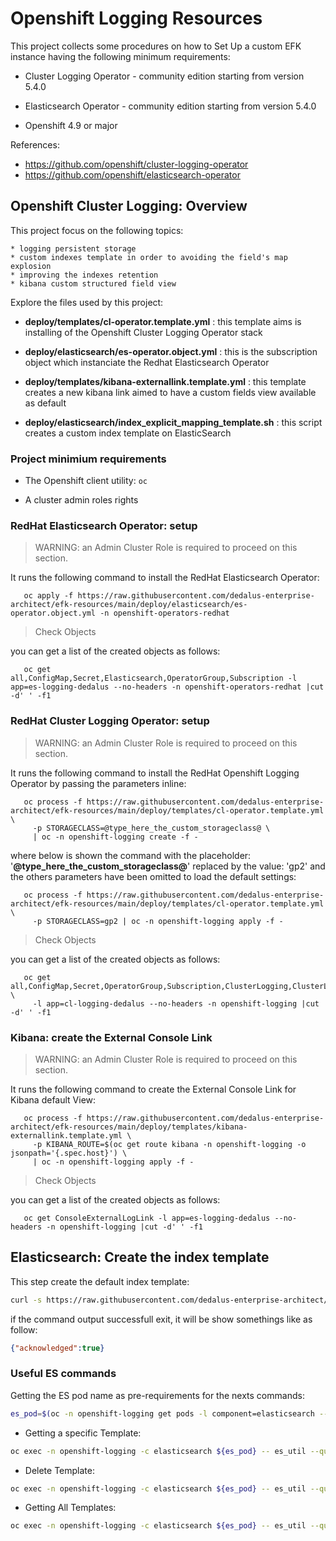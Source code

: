 # Openshift Logging Resources

This project collects some procedures on how to Set Up a custom EFK instance having the following minimum requirements:

 * Cluster Logging Operator - community edition starting from version 5.4.0

 * Elasticsearch Operator - community edition starting from version 5.4.0
 
 * Openshift 4.9 or major

References:
  - https://github.com/openshift/cluster-logging-operator
  - https://github.com/openshift/elasticsearch-operator

## Openshift Cluster Logging: Overview

This project focus on the following topics:

    * logging persistent storage
    * custom indexes template in order to avoiding the field's map explosion
    * improving the indexes retention
    * kibana custom structured field view

Explore the files used by this project:

* __deploy/templates/cl-operator.template.yml__ : this template aims is installing of the Openshift Cluster Logging Operator stack

* __deploy/elasticsearch/es-operator.object.yml__ : this is the subscription object which instanciate the Redhat Elasticsearch Operator

* __deploy/templates/kibana-externallink.template.yml__ : this template creates a new kibana link aimed to have a custom fields view available as default

* __deploy/elasticsearch/index_explicit_mapping_template.sh__ : this script creates a custom index template on ElasticSearch

### Project minimium requirements

* The Openshift client utility: ```oc```

* A cluster admin roles rights

### RedHat Elasticsearch Operator: setup

> WARNING: an Admin Cluster Role is required to proceed on this section.

It runs the following command to install the RedHat Elasticsearch Operator:

```
   oc apply -f https://raw.githubusercontent.com/dedalus-enterprise-architect/efk-resources/main/deploy/elasticsearch/es-operator.object.yml -n openshift-operators-redhat
```

> Check Objects

you can get a list of the created objects as follows:

```
   oc get all,ConfigMap,Secret,Elasticsearch,OperatorGroup,Subscription -l app=es-logging-dedalus --no-headers -n openshift-operators-redhat |cut -d' ' -f1
```

### RedHat Cluster Logging Operator: setup

> WARNING: an Admin Cluster Role is required to proceed on this section.

It runs the following command to install the RedHat Openshift Logging Operator by passing the parameters inline:

```
   oc process -f https://raw.githubusercontent.com/dedalus-enterprise-architect/efk-resources/main/deploy/templates/cl-operator.template.yml \
     -p STORAGECLASS=@type_here_the_custom_storageclass@ \
     | oc -n openshift-logging create -f -
```

  where below is shown the command with the placeholder: '**@type_here_the_custom_storageclass@**' replaced by the value: 'gp2' and the others parameters have been omitted to load the default settings:

```
   oc process -f https://raw.githubusercontent.com/dedalus-enterprise-architect/efk-resources/main/deploy/templates/cl-operator.template.yml \
     -p STORAGECLASS=gp2 | oc -n openshift-logging apply -f -
```

> Check Objects

you can get a list of the created objects as follows:

```
   oc get all,ConfigMap,Secret,OperatorGroup,Subscription,ClusterLogging,ClusterLogForwarder \
     -l app=cl-logging-dedalus --no-headers -n openshift-logging |cut -d' ' -f1
```

### Kibana: create the External Console Link

> WARNING: an Admin Cluster Role is required to proceed on this section.

It runs the following command to create the External Console Link for Kibana default View:

```
   oc process -f https://raw.githubusercontent.com/dedalus-enterprise-architect/efk-resources/main/deploy/templates/kibana-externallink.template.yml \
     -p KIBANA_ROUTE=$(oc get route kibana -n openshift-logging -o jsonpath='{.spec.host}') \
     | oc -n openshift-logging apply -f -
```

> Check Objects

you can get a list of the created objects as follows:

```
   oc get ConsoleExternalLogLink -l app=es-logging-dedalus --no-headers -n openshift-logging |cut -d' ' -f1
```

## Elasticsearch: Create the index template

This step create the default index template:

```bash
curl -s https://raw.githubusercontent.com/dedalus-enterprise-architect/efk-resources/main/deploy/elasticsearch/index_explicit_mapping_template.sh | bash
```

if the command output successfull exit, it will be show somethings like as follow:

```json
{"acknowledged":true}
```

### Useful ES commands

Getting the ES pod name as pre-requirements for the nexts commands:

```bash
es_pod=$(oc -n openshift-logging get pods -l component=elasticsearch --no-headers | head -1 | cut -d" " -f1)
```

* Getting a specific Template:

```bash
oc exec -n openshift-logging -c elasticsearch ${es_pod} -- es_util --query=_template/dedalus_es_template
```

* Delete Template:

```bash
oc exec -n openshift-logging -c elasticsearch ${es_pod} -- es_util --query=_template/dedalus_es_template -XDELETE
```

* Getting All Templates:

```bash
oc exec -n openshift-logging -c elasticsearch ${es_pod} -- es_util --query=_template | jq "[.]"
```